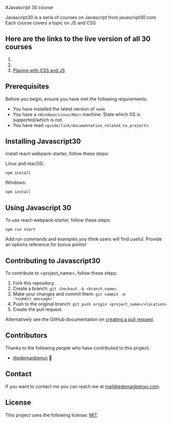 #Javascript 30 course 
<!--- These are examples. See https://shields.io for others or to customize this set of shields. You might want to include dependencies, project status and licence info here --->

Javascript30 is a serie of courses on Javascript from javascript30.com
Each course covers a topic on JS and CSS

## Here are the links to the live version of all 30 courses

1. 
2. 
3. [Playing with CSS and JS](https://rawcdn.githack.com/edemagbenyo/Javascript30/f95cbd55276c5f163dfd1befa639e723f34cb3c0/03_playing_with_css_and_js.html)

## Prerequisites

Before you begin, ensure you have met the following requirements:
<!--- These are just example requirements. Add, duplicate or remove as required --->
* You have installed the latest version of `node`
* You have a `<Windows/Linux/Mac>` machine. State which OS is supported/which is not.
* You have read `<guide/link/documentation_related_to_project>`.

## Installing Javascript30  

install react-webpack-starter, follow these steps:

Linux and macOS:
```
npm install
```

Windows:
```
npm install
```
## Using Javascript 30 

To use react-webpack-starter, follow these steps:

```
npm run start
```

Add run commands and examples you think users will find useful. Provide an options reference for bonus points!

## Contributing to Javascript30 
<!--- If your README is long or you have some specific process or steps you want contributors to follow, consider creating a separate CONTRIBUTING.md file--->
To contribute to <project_name>, follow these steps:

1. Fork this repository.
2. Create a branch: `git checkout -b <branch_name>`.
3. Make your changes and commit them: `git commit -m '<commit_message>'`
4. Push to the original branch: `git push origin <project_name>/<location>`
5. Create the pull request.

Alternatively see the GitHub documentation on [creating a pull request](https://help.github.com/en/github/collaborating-with-issues-and-pull-requests/creating-a-pull-request).

## Contributors

Thanks to the following people who have contributed to this project:

* [@edemagbenyo](https://github.com/edemagbenyo) 📖

## Contact

If you want to contact me you can reach me at <mail@edemagbenyo.com>.

## License
<!--- If you're not sure which open license to use see https://choosealicense.com/--->

This project uses the following license: [MIT]().

